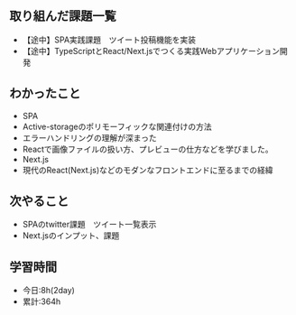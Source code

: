 ## 取り組んだ課題一覧
-  【途中】SPA実践課題　ツイート投稿機能を実装
-  【途中】TypeScriptとReact/Next.jsでつくる実践Webアプリケーション開発

## わかったこと
-  SPA
  -  Active-storageのポリモーフィックな関連付けの方法
  -  エラーハンドリングの理解が深まった
  -  Reactで画像ファイルの扱い方、プレビューの仕方などを学びました。
-  Next.js
  - 現代のReact(Next.js)などのモダンなフロントエンドに至るまでの経緯

## 次やること
- SPAのtwitter課題　ツイート一覧表示
- Next.jsのインプット、課題

## 学習時間
- 今日:8h(2day)
- 累計:364h
